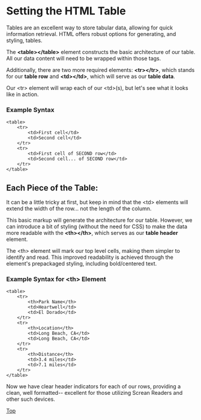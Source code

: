 # Setting the HTML Table  

Tables are an excellent way to store tabular data, allowing for quick information retrieval.  HTML offers robust options for generating, and styling, tables. 

The **&lt;table&gt;&lt;/table&gt;** element constructs the basic architecture of our table. All our data content will need to be wrapped within those tags.

Additionally, there are two more required elements: **&lt;tr&gt;&lt;/tr&gt;**, which stands for our **table row** and **&lt;td&gt;&lt;/td&gt;**, which will serve as our **table data**. 

Our &lt;tr&gt; element will wrap each of our &lt;td&gt;(s), but let's see what it looks like in action.

### Example Syntax

```
<table>
    <tr>
        <td>First cell</td>
        <td>Second cell</td>
    </tr>
    <tr>
        <td>First cell of SECOND row</td>
        <td>Second cell... of SECOND row</td>
    </tr>
</table>
```

## Each Piece of the Table:
It can be a little tricky at first, but keep in mind that the &lt;td&gt; elements will extend the width of the row... not the length of the column. 

This basic markup will generate the architecture for our table. However, we can introduce a bit of styling (without the need for CSS) to make the data more readable with the **&lt;th&gt;&lt;/th&gt;**, which serves as our **table header** element. 

The &lt;th&gt; element will mark our top level cells, making them simpler to identify and read. This improved readability is achieved through the element's prepackaged styling, including bold/centered text.

### Example Syntax for &lt;th&gt; Element
```
<table>
    <tr>
        <th>Park Name</th>
        <td>Heartwell</td>
        <td>El Dorado</td>
    </tr>
    <tr>
        <th>Location</th>
        <td>Long Beach, CA</td>
        <td>Long Beach, CA</td>
    </tr>
    <tr>
        <th>Distance</th>
        <td>3.4 miles</td>
        <td>7.1 miles</td>
    </tr>
</table>
```
Now we have clear header indicators for each of our rows, providing a clean, well formatted-- excellent for those utilizing Screan Readers and other such devices. 
  
[Top](#each-piece-of-the-table)